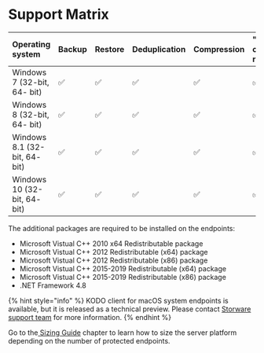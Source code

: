 # Support Matrix



| Operating system | Backup | Restore | Deduplication | Compression | "Right-click" restore | Data encryption |
| :--- | :--- | :--- | :--- | :--- | :--- | :--- |
| Windows 7 \(32-bit, 64- bit\) | ✅ | ✅ | ✅ | ✅ | ✅ | ✅ |
| Windows 8 \(32-bit, 64- bit\) | ✅ | ✅ | ✅  | ✅ | ✅ | ✅ |
| Windows 8.1 \(32-bit, 64- bit\) | ✅ | ✅ | ✅ | ✅ | ✅ | ✅ |
| Windows 10 \(32-bit, 64- bit\) | ✅ | ✅ | ✅ | ✅ | ✅ | ✅ |

The additional packages are required to be installed on the endpoints:

* Microsoft Vistual C++ 2010 x64 Redistributable package
* Microsoft Vistual C++ 2012 Redistributable \(x64\) package
* Microsoft Vistual C++ 2012 Redistributable \(x86\) package
* Microsoft Vistual C++ 2015-2019 Redistributable \(x64\) package
* Microsoft Vistual C++ 2015-2019 Redistributable \(x86\) package
* .NET Framework 4.8  

{% hint style="info" %}
KODO client for macOS system endpoints is available, but it is released as a technical preview. Please contact [Storware support team](mailto:ps@storware.eu) for more information. 
{% endhint %}

Go to the[ Sizing Guide](sizing-guide/) chapter to learn how to size the server platform depending on the number of protected endpoints.

